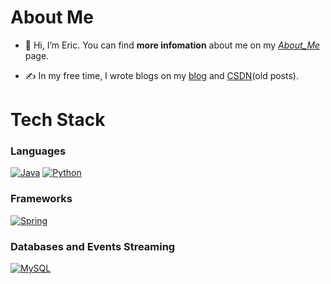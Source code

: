 <!---
PearlyWave/PearlyWave is a ✨ special ✨ repository because its `README.md` (this file) appears on your GitHub profile.
You can click the Preview link to take a look at your changes.
--->
# About Me
- 👋 Hi, I’m Eric. You can find **more infomation** about me on my [_About_Me_ ](https://ericji.hashnode.dev/about-me)page.
<!-- - 👀 I’m interested in ... -->
<!-- - 🌱 I’m currently learning and using xxxx. -->
<!-- - 💞️ I’m looking to collaborate on ... -->
<!-- - 📫 How to reach me ... -->
- ✍ In my free time, I wrote blogs on my [blog](https://ericji.hashnode.dev/) and [CSDN](https://blog.csdn.net/LonelyObserver)(old posts).
# Tech Stack
### Languages
[![Java](https://skillicons.dev/icons?i=java&theme=light)](https://skillicons.dev) 
[![Python](https://skillicons.dev/icons?i=python&theme=light)](https://skillicons.dev)

### Frameworks
[![Spring](https://skillicons.dev/icons?i=spring&theme=light)](https://skillicons.dev)

### Databases and Events Streaming
[![MySQL](https://skillicons.dev/icons?i=mysql&theme=light)](https://skillicons.dev)

<!-- ### Other Stuffs -->


<!-- inspired by https://github.com/dhananjay12/dhananjay12 -->
